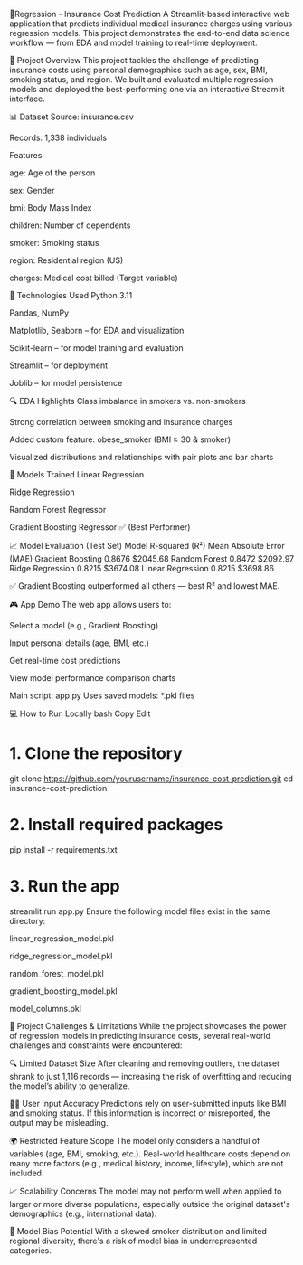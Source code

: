 🏥Regression - Insurance Cost Prediction
A Streamlit-based interactive web application that predicts individual medical insurance charges using various regression models. This project demonstrates the end-to-end data science workflow — from EDA and model training to real-time deployment.

🚀 Project Overview
This project tackles the challenge of predicting insurance costs using personal demographics such as age, sex, BMI, smoking status, and region. We built and evaluated multiple regression models and deployed the best-performing one via an interactive Streamlit interface.

📊 Dataset
Source: insurance.csv

Records: 1,338 individuals

Features:

age: Age of the person

sex: Gender

bmi: Body Mass Index

children: Number of dependents

smoker: Smoking status

region: Residential region (US)

charges: Medical cost billed (Target variable)

🧪 Technologies Used
Python 3.11

Pandas, NumPy

Matplotlib, Seaborn – for EDA and visualization

Scikit-learn – for model training and evaluation

Streamlit – for deployment

Joblib – for model persistence

🔍 EDA Highlights
Class imbalance in smokers vs. non-smokers

Strong correlation between smoking and insurance charges

Added custom feature: obese_smoker (BMI ≥ 30 & smoker)

Visualized distributions and relationships with pair plots and bar charts

🧠 Models Trained
Linear Regression

Ridge Regression

Random Forest Regressor

Gradient Boosting Regressor ✅ (Best Performer)

📈 Model Evaluation (Test Set)
Model	R-squared (R²)	Mean Absolute Error (MAE)
Gradient Boosting	0.8676	$2045.68
Random Forest	0.8472	$2092.97
Ridge Regression	0.8215	$3674.08
Linear Regression	0.8215	$3698.86

✅ Gradient Boosting outperformed all others — best R² and lowest MAE.

🎮 App Demo
The web app allows users to:

Select a model (e.g., Gradient Boosting)

Input personal details (age, BMI, etc.)

Get real-time cost predictions

View model performance comparison charts

Main script: app.py
Uses saved models: *.pkl files

💻 How to Run Locally
bash
Copy
Edit
# 1. Clone the repository
git clone https://github.com/yourusername/insurance-cost-prediction.git
cd insurance-cost-prediction

# 2. Install required packages
pip install -r requirements.txt

# 3. Run the app
streamlit run app.py
Ensure the following model files exist in the same directory:

linear_regression_model.pkl

ridge_regression_model.pkl

random_forest_model.pkl

gradient_boosting_model.pkl

model_columns.pkl

🚧 Project Challenges & Limitations
While the project showcases the power of regression models in predicting insurance costs, several real-world challenges and constraints were encountered:

🔍 Limited Dataset Size
After cleaning and removing outliers, the dataset shrank to just 1,116 records — increasing the risk of overfitting and reducing the model’s ability to generalize.

🧍‍♂️ User Input Accuracy
Predictions rely on user-submitted inputs like BMI and smoking status. If this information is incorrect or misreported, the output may be misleading.

🌍 Restricted Feature Scope
The model only considers a handful of variables (age, BMI, smoking, etc.). Real-world healthcare costs depend on many more factors (e.g., medical history, income, lifestyle), which are not included.

📈 Scalability Concerns
The model may not perform well when applied to larger or more diverse populations, especially outside the original dataset's demographics (e.g., international data).

🧪 Model Bias Potential
With a skewed smoker distribution and limited regional diversity, there's a risk of model bias in underrepresented categories.

